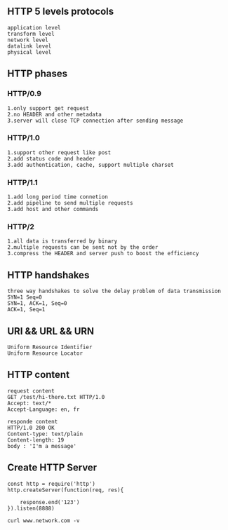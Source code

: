 ## HTTP 5 levels protocols
~~~
application level
transform level
network level
datalink level
physical level
~~~
## HTTP phases
### HTTP/0.9
~~~
1.only support get request
2.no HEADER and other metadata
3.server will close TCP connection after sending message
~~~
### HTTP/1.0
~~~
1.support other request like post
2.add status code and header
3.add authentication, cache, support multiple charset
~~~
### HTTP/1.1
~~~
1.add long period time connetion
2.add pipeline to send multiple requests
3.add host and other commands
~~~
### HTTP/2
~~~
1.all data is transferred by binary
2.multiple requests can be sent not by the order
3.compress the HEADER and server push to boost the efficiency
~~~
## HTTP handshakes
~~~
three way handshakes to solve the delay problem of data transmission
SYN=1 Seq=0
SYN=1, ACK=1, Seq=0
ACK=1, Seq=1
~~~
## URI && URL && URN
~~~
Uniform Resource Identifier
Uniform Resource Locator
~~~
## HTTP content
~~~
request content
GET /test/hi-there.txt HTTP/1.0
Accept: text/*
Accept-Language: en, fr

responde content
HTTP/1.0 200 OK
Content-type: text/plain
Content-length: 19
body : 'I'm a message'
~~~
## Create HTTP Server
~~~
const http = require('http')
http.createServer(function(req, res){

    response.end('123')
}).listen(8888)

curl www.network.com -v
~~~